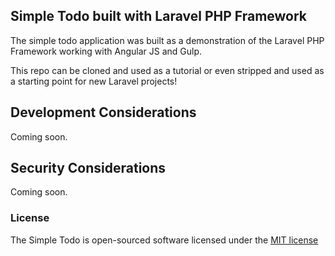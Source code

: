 ## Simple Todo built with Laravel PHP Framework

The simple todo application was built as a demonstration of the Laravel PHP Framework working with Angular JS and Gulp.

This repo can be cloned and used as a tutorial or even stripped and used as a starting point for new Laravel projects!

## Development Considerations

Coming soon.

## Security Considerations

Coming soon.

### License

The Simple Todo is open-sourced software licensed under the [MIT license](http://opensource.org/licenses/MIT)
